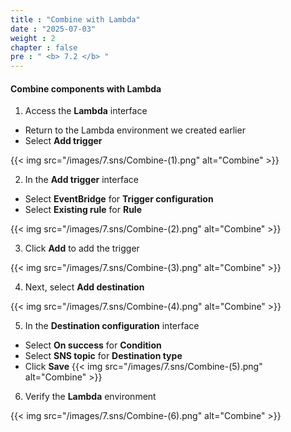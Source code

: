 ```yaml
---
title : "Combine with Lambda"
date : "2025-07-03"
weight : 2
chapter : false
pre : " <b> 7.2 </b> "
---
```


#### Combine components with Lambda
1. Access the **Lambda** interface
- Return to the Lambda environment we created earlier
- Select **Add trigger**

{{< img src="/images/7.sns/Combine-(1).png" alt="Combine" >}}

2. In the **Add trigger** interface
- Select **EventBridge** for **Trigger configuration**
- Select **Existing rule** for **Rule**

{{< img src="/images/7.sns/Combine-(2).png" alt="Combine" >}}

3. Click **Add** to add the trigger

{{< img src="/images/7.sns/Combine-(3).png" alt="Combine" >}}

4. Next, select **Add destination**

{{< img src="/images/7.sns/Combine-(4).png" alt="Combine" >}}

5. In the **Destination configuration** interface
- Select **On success** for **Condition**
- Select **SNS topic** for **Destination type**
- Click **Save**
{{< img src="/images/7.sns/Combine-(5).png" alt="Combine" >}}

6. Verify the **Lambda** environment

{{< img src="/images/7.sns/Combine-(6).png" alt="Combine" >}}